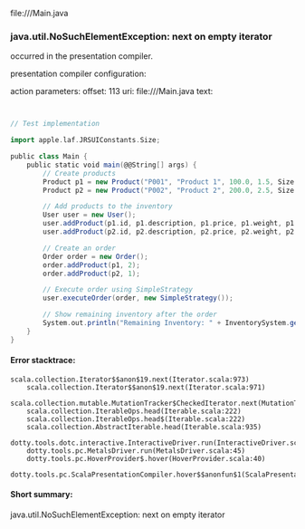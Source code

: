 file://<WORKSPACE>/Main.java
### java.util.NoSuchElementException: next on empty iterator

occurred in the presentation compiler.

presentation compiler configuration:


action parameters:
offset: 113
uri: file://<WORKSPACE>/Main.java
text:
```scala


// Test implementation

import apple.laf.JRSUIConstants.Size;

public class Main {
    public static void main(@@String[] args) {
        // Create products
        Product p1 = new Product("P001", "Product 1", 100.0, 1.5, Size.M);
        Product p2 = new Product("P002", "Product 2", 200.0, 2.5, Size.L);

        // Add products to the inventory
        User user = new User();
        user.addProduct(p1.id, p1.description, p1.price, p1.weight, p1.size);
        user.addProduct(p2.id, p2.description, p2.price, p2.weight, p2.size);

        // Create an order
        Order order = new Order();
        order.addProduct(p1, 2);
        order.addProduct(p2, 1);

        // Execute order using SimpleStrategy
        user.executeOrder(order, new SimpleStrategy());

        // Show remaining inventory after the order
        System.out.println("Remaining Inventory: " + InventorySystem.getShelvesStatus());
    }
}

```



#### Error stacktrace:

```
scala.collection.Iterator$$anon$19.next(Iterator.scala:973)
	scala.collection.Iterator$$anon$19.next(Iterator.scala:971)
	scala.collection.mutable.MutationTracker$CheckedIterator.next(MutationTracker.scala:76)
	scala.collection.IterableOps.head(Iterable.scala:222)
	scala.collection.IterableOps.head$(Iterable.scala:222)
	scala.collection.AbstractIterable.head(Iterable.scala:935)
	dotty.tools.dotc.interactive.InteractiveDriver.run(InteractiveDriver.scala:164)
	dotty.tools.pc.MetalsDriver.run(MetalsDriver.scala:45)
	dotty.tools.pc.HoverProvider$.hover(HoverProvider.scala:40)
	dotty.tools.pc.ScalaPresentationCompiler.hover$$anonfun$1(ScalaPresentationCompiler.scala:376)
```
#### Short summary: 

java.util.NoSuchElementException: next on empty iterator
